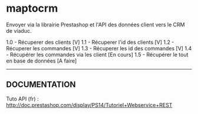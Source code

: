 # maptocrm

Envoyer via la librairie Prestashop et l'API des données client vers le CRM de viaduc.

1.0 - Récuperer des clients [V]
1.1 - Récuperer l'id des clients [V]
1.2 - Récuperer les commandes [V]
1.3 - Récuperer les id des commandes [V]
1.4 - Récupérer les commandes via les client [En cours]
1.5 - Récupérer le tout en base de données [A faire]


-----------------------------
DOCUMENTATION
-----------------------------

Tuto API (fr) : http://doc.prestashop.com/display/PS14/Tutoriel+Webservice+REST
